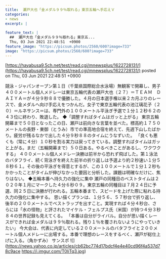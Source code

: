 ```yaml
---
title:  瀬戸大也「金メダル９９％取れる」東京五輪へ手応えＶ  
categories:
- news
excerpt: |
  
feature_text: |
  ##  瀬戸大也「金メダル９９％取れる」東京五...
  Thu, 03 Jun 2021 22:48:51  +0900
feature_image: "https://picsum.photos/2560/600?image=733"
image: "https://picsum.photos/2560/600?image=733"
---
```


[https://hayabusa9.5ch.net/test/read.cgi/mnewsplus/1622728131/](https://hayabusa9.5ch.net/test/read.cgi/mnewsplus/1622728131/)
posted on Thu, 03 Jun 2021 22:48:51  +0900

<!--more-->

競泳・ジャパンオープン第１日（千葉県国際総合水泳場）無観客で開幕し、男子４００メートル個人メドレーは東京五輪代表の瀬戸大也（２７）＝ＴＥＡＭ　ＤＡＩＹＡ＝が４分９秒８８で優勝した。４月の日本選手権以来２カ月ぶりのレースで、金メダルへ向け手応えをつかんだ。女子で東京五輪代表の池江璃花子（２０）＝ルネサンス＝は、専門外の１００メートル平泳ぎ予選で１分１２秒６２の４３位に終わり、敗退した。 ◆「調整すればタイムはガッと上がる」 東京五輪開幕まで５０日となったこの日、瀬戸は前向きな言葉を並べた。標高約１７５０メートルの長野・東御（とうみ）市での準高地合宿を終えて、先週下山したばかり。疲労が残るなかで出した４分９秒８８のタイムにうなずいた。 「良くも悪くも（常に４分）１０秒を割る実力は戻ってきている。調整すればタイムはガッと上がる。まだ（五輪開幕まで）５０日ある。やるべきことがあるし、ワクワクする」 ４００メートル個人メドレー決勝は前半から恐れず飛ばした。第１泳法のバタフライ、続く背泳ぎを終えた前半の折り返しは予選より約２秒速い１分５８秒６１。その後の平泳ぎを得意とするが、この１００メートルで１分１２秒もかかったことがタイムが伸びなかった要因と分析した。課題は明確なだけに、焦りはない。 ◆五輪本番へ持久力の強化に集中 瀬戸の同種目のベストタイムは２０２０年１月にマークした４分６秒０９。東京五輪の同種目は７月２４日に予選、同２５日に決勝が行われる。五輪本番まで、スピードを上げた際に粘れる持久力の強化に集中する。 思い描くプランは、１分５６、５７秒台で折り返し、後半の２００メートルでベストラップを出すこと。実現すれば４分４秒台、さらには「水の怪物」と評されたマイケル・フェルプス氏（米国）が持つ４分３秒８４の世界記録も見えてくる。 「本番は自分がライバル。自分が思い描くレースができれば金メダルは９９％取れる。残り１％を覆されないようにやっていきたい」 今大会は、代表に内定している２００メートルのバタフライと２００メートル個人メドレーに出場する。本番で理想のレースをするべく、瀬戸が総仕上げに入る。（角かずみ） サンスポ ![](https://news.yahoo.co.jp/articles/cb62bc774d17bdcf4e4e40cd96f4a537d78c9ace https://i.imgur.com/T0liTq3.jpg)
